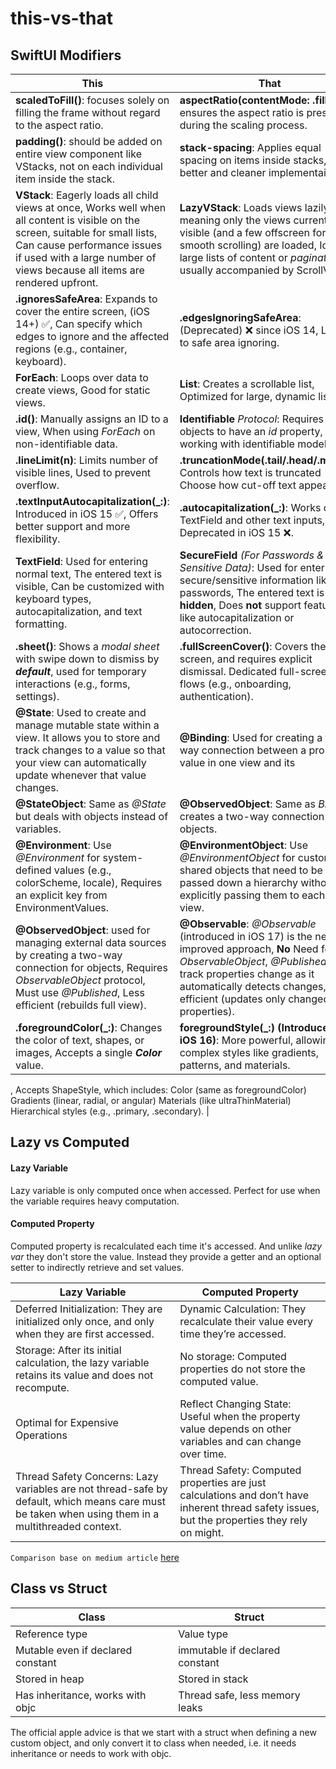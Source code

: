 # this-vs-that

## SwiftUI Modifiers

| This | That |
| --- | --- |
| **scaledToFill()**: focuses solely on filling the frame without regard to the aspect ratio. | **aspectRatio(contentMode: .fill)**: ensures the aspect ratio is preserved during the scaling process. |
| **padding()**: should be added on entire view component like VStacks, not on each individual item inside the stack. | **stack-spacing**: Applies equal spacing on items inside stacks, much better and cleaner implementaion. |
| **VStack**: Eagerly loads all child views at once, Works well when all content is visible on the screen, suitable for small lists, Can cause performance issues if used with a large number of views because all items are rendered upfront. | **LazyVStack**: Loads views lazily, meaning only the views currently visible (and a few offscreen for smooth scrolling) are loaded, Ideal for large lists of content or *pagination*, usually accompanied by ScrollView. |
| **.ignoresSafeArea**: Expands to cover the entire screen, (iOS 14+) ✅, Can specify which edges to ignore and the affected regions (e.g., container, keyboard). | **.edgesIgnoringSafeArea**: (Deprecated) ❌ since iOS 14, Limited to safe area ignoring. |
| **ForEach**: Loops over data to create views, Good for static views. | **List**: Creates a scrollable list, Optimized for large, dynamic lists. |
| **.id()**: Manually assigns an ID to a view, When using *ForEach* on non-identifiable data. | **Identifiable** *Protocol*: Requires objects to have an *id* property, When working with identifiable models. |
| **.lineLimit(n)**: Limits number of visible lines, Used to prevent overflow. | **.truncationMode(.tail/.head/.middle)**: Controls how text is truncated	Choose how cut-off text appears. |
| **.textInputAutocapitalization(_:)**: Introduced in iOS 15 ✅, Offers better support and more flexibility. | **.autocapitalization(_:)**: Works on TextField and other text inputs, Deprecated in iOS 15 ❌. |
| **TextField**: Used for entering normal text, The entered text is visible, Can be customized with keyboard types, autocapitalization, and text formatting. | **SecureField** *(For Passwords & Sensitive Data)*: Used for entering secure/sensitive information like passwords, The entered text is **hidden**, Does **not** support features like autocapitalization or autocorrection. |
| **.sheet()**: Shows a *modal sheet* with swipe down to dismiss by ***default***, used for temporary interactions (e.g., forms, settings). | **.fullScreenCover()**: Covers the entire screen, and requires explicit dismissal. Dedicated full-screen flows (e.g., onboarding, authentication). |
| **@State**: Used to create and manage mutable state within a view. It allows you to store and track changes to a value so that your view can automatically update whenever that value changes. | **@Binding**: Used for creating a two-way connection between a property's value in one view and its| value in another view or a parent view. It's typically used to pass data between views and synchronize changes bidirectionally. |
| **@StateObject**: Same as *@State* but deals with objects instead of variables. | **@ObservedObject**: Same as *Binding* creates a two-way connection but for objects. |
| **@Environment**: Use *@Environment* for system-defined values (e.g., colorScheme, locale), Requires an explicit key from EnvironmentValues. | **@EnvironmentObject**: Use *@EnvironmentObject* for custom, shared objects that need to be passed down a hierarchy without explicitly passing them to each child view. |
| **@ObservedObject**: used for managing external data sources by creating a two-way connection for objects, Requires *ObservableObject* protocol, Must use *@Published*, Less efficient (rebuilds full view). | **@Observable**: *@Observable* (introduced in iOS 17) is the new and improved approach, **No** Need for *ObservableObject*, *@Published* to track properties change as it automatically detects changes, More efficient (updates only changed properties). |
| **.foregroundColor(_:)**: Changes the color of text, shapes, or images, Accepts a single ***Color*** value. | **foregroundStyle(_:) (Introduced in iOS 16)**: More powerful, allowing complex styles like gradients, patterns, and materials.
, Accepts ShapeStyle, which includes:
Color (same as foregroundColor)
Gradients (linear, radial, or angular)
Materials (like ultraThinMaterial)
Hierarchical styles (e.g., .primary, .secondary). |

## Lazy vs Computed

#### Lazy Variable

Lazy variable is only computed once when accessed. Perfect for use when the variable requires heavy computation.

#### Computed Property

Computed property is recalculated each time it's accessed. And unlike *lazy var* they don't store the value. Instead they provide a getter and an optional setter to indirectly retrieve and set values.

| Lazy Variable | Computed Property |
| --- | --- |
| Deferred Initialization: They are initialized only once, and only when they are first accessed. | Dynamic Calculation: They recalculate their value every time they’re accessed. |
| Storage: After its initial calculation, the lazy variable retains its value and does not recompute. | No storage: Computed properties do not store the computed value. |
| Optimal for Expensive Operations | Reflect Changing State: Useful when the property value depends on other variables and can change over time. |
| Thread Safety Concerns: Lazy variables are not thread-safe by default, which means care must be taken when using them in a multithreaded context. | Thread Safety: Computed properties are just calculations and don’t have inherent thread safety issues, but the properties they rely on might. |


`Comparison base on medium article` [here](https://mehrdad-ahmadian.medium.com/ios-interview-question-lazy-variables-vs-computed-properties-in-swift-b35fd323cbbd)

## Class vs Struct

| Class    | Struct |
| ---      | ---       |
| Reference type | Value type        |
| Mutable even if declared constant     | immutable if declared constant      |
| Stored in heap    | Stored in stack    |
| Has inheritance, works with objc    | Thread safe, less memory leaks    |

The official apple advice is that we start with a struct when defining a new custom object, and only convert it to class when needed, i.e. it needs inheritance or needs to work with objc.

